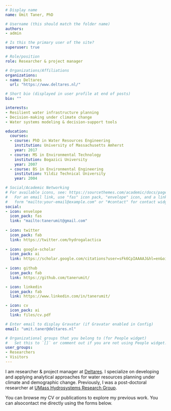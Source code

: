 ```yaml
---
# Display name
name: Ümit Taner, PhD

# Username (this should match the folder name)
authors:
- admin

# Is this the primary user of the site?
superuser: true

# Role/position
role: Researcher & project manager

# Organizations/Affiliations
organizations:
- name: Deltares
  url: "https://www.deltares.nl/"

# Short bio (displayed in user profile at end of posts)
bio: ""

interests:
- Resilient water infrastructure planning
- Decision-making under climate change
- Water systems modeling & decision-support tools

education:
  courses:
  - course: PhD in Water Resources Engineering
    institution: University of Massachusetts Amherst
    year: 2017
  - course: MS in Environmental Technology
    institution: Bogazici University
    year: 2007
  - course: BS in Environmental Engineering
    institution: Yildiz Technical University
    year: 2004

# Social/Academic Networking
# For available icons, see: https://sourcethemes.com/academic/docs/page-builder/#icons
#   For an email link, use "fas" icon pack, "envelope" icon, and a link in the
#   form "mailto:your-email@example.com" or "#contact" for contact widget.
social:
- icon: envelope
  icon_pack: fas
  link: "mailto:tanerumit@gmail.com"
  
- icon: twitter
  icon_pack: fab
  link: https://twitter.com/hydrogalactica
  
- icon: google-scholar
  icon_pack: ai
  link: https://scholar.google.com/citations?user=sFk6CpIAAAAJ&hl=en&oi=ao
  
- icon: github
  icon_pack: fab
  link: https://github.com/tanerumit/

- icon: linkedin
  icon_pack: fab
  link: https://www.linkedin.com/in/tanerumit/

- icon: cv
  icon_pack: ai
  link: files/cv.pdf

# Enter email to display Gravatar (if Gravatar enabled in Config)
email: "umit.taner@deltares.nl"

# Organizational groups that you belong to (for People widget)
#   Set this to `[]` or comment out if you are not using People widget.
user_groups:
- Researchers
- Visitors
---
```


I am researcher & project manager at [Deltares](https://www.deltares.nl). I specialize on developing and applying analytical approaches for water resources planning under climate and demographic change. Previously, I was a post-doctoral researcher at [UMass Hydrosystems Research Group](https://blogs.umass.edu/hydrosystems/).  
  
  
You can browse my CV or publications to explore my previous work. You can alsocontact me directly using the forms below. 
